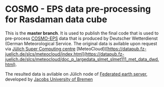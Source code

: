 # COSMO - EPS data pre-processing for Rasdaman data cube 

This is the **master branch**. It is used to publish the final code that is used to pre-process [COSMO-EPS](https://www.dwd.de/EN/research/weatherforecasting/num_modelling/04_ensemble_methods/ensemble_prediction/ensemble_prediction_en.html;jsessionid=57F90E1D36C2FBC70EE508C1A1344A42.live31081?nn=484822#COSMO-D2-EPS) data that is produced by Deutscher Wetterdienst (German Meteorological Service.
The original data is avilable upon request via [Jülich Super Computing centre](https://www.fz-juelich.de/de/ias/jsc) [MeteoCloud]([https://datapub.fz-juelich.de/slcs/meteocloud/index.html](https://datapub.fz-juelich.de/slcs/meteocloud/doc_p_largedata_slmet_slmet111_met_data_dwd.html). 

The resulted data is avilable on Jülich node of [Federated earth server](http://fz-juelich.earthserver.xyz/rasdaman/ows#/services), developed by [Jacobs University of Bremen](https://www.jacobs-university.de/)
